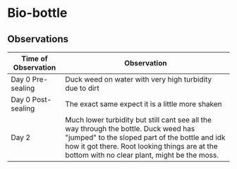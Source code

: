 # Bio-bottle
## Observations
| Time of Observation | Observation |
| -- | -- | 
| Day 0 Pre-sealing | Duck weed on water with very high turbidity due to dirt |
| Day 0 Post-sealing | The exact same expect it is a little more shaken |
| Day 2 | Much lower turbidity but still cant see all the way through the bottle. Duck weed has "jumped" to the sloped part of the bottle and idk how it got there. Root looking things are at the bottom with no clear plant, might be the moss. |
